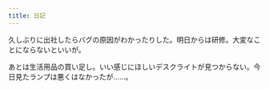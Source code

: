```yaml
---
title: 日記
---
```


久しぶりに出社したらバグの原因がわかったりした。明日からは研修。大変なことにならないといいが。

あとは生活用品の買い足し。いい感じにほしいデスクライトが見つからない。今日見たランプは悪くはなかったが……。